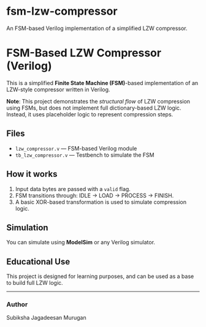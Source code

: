 # fsm-lzw-compressor
An FSM-based Verilog implementation of a simplified LZW compressor.
# FSM-Based LZW Compressor (Verilog)

This is a simplified **Finite State Machine (FSM)**-based implementation of an LZW-style compressor written in Verilog.

**Note**: This project demonstrates the *structural flow* of LZW compression using FSMs, but does not implement full dictionary-based LZW logic. Instead, it uses placeholder logic to represent compression steps.

## Files

- `lzw_compressor.v` — FSM-based Verilog module
- `tb_lzw_compressor.v` — Testbench to simulate the FSM

## How it works

1. Input data bytes are passed with a `valid` flag.
2. FSM transitions through: IDLE → LOAD → PROCESS → FINISH.
3. A basic XOR-based transformation is used to simulate compression logic.

## Simulation

You can simulate using **ModelSim** or any Verilog simulator.

## Educational Use

This project is designed for learning purposes, and can be used as a base to build full LZW logic.

---

### Author

Subiksha Jagadeesan Murugan
